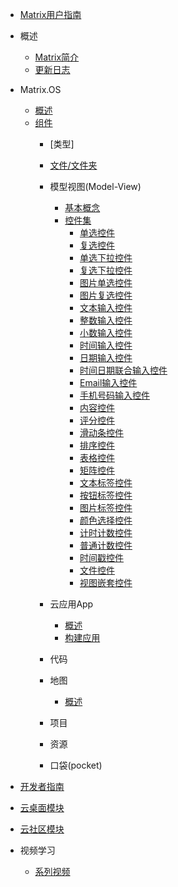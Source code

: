 - [Matrix用户指南](zh-cn/userguide/README.md)
- 概述
  - [Matrix简介](zh-cn/userguide/matrixintro.md)
  - [更新日志](zh-cn/userguide/updatelog.md)
- Matrix.OS
  - [概述](zh-cn/userguide/os/README.md)
  - [组件](zh-cn/userguide/os/components.md)
    - [类型]



    - [文件/文件夹](zh-cn/userguide/os/filesystem.md)
    - 模型视图(Model-View)
      - [基本概念](zh-cn/userguide/modelview/README.md)
      - [控件集](zh-cn/userguide/modelview/control.md)
        - [单选控件](zh-cn/userguide/modelview/singlechoice.md)
        - [复选控件](zh-cn/userguide/modelview/multiplechoice.md)
        - [单选下拉控件](zh-cn/userguide/modelview/singledrop.md)
        - [复选下拉控件](zh-cn/userguide/modelview/multipledrop.md)
        - [图片单选控件](zh-cn/userguide/modelview/singlepicchoice.md)
        - [图片复选控件](zh-cn/userguide/modelview/multiplepicchoice.md)
        - [文本输入控件](zh-cn/userguide/modelview/textbox.md)
        - [整数输入控件](zh-cn/userguide/modelview/integer.md)
        - [小数输入控件](zh-cn/userguide/modelview/float.md)
        - [时间输入控件](zh-cn/userguide/modelview/time.md)
        - [日期输入控件](zh-cn/userguide/modelview/date.md)
        - [时间日期联合输入控件](zh-cn/userguide/modelview/datetime.md)
        - [Email输入控件](zh-cn/userguide/modelview/emailbox.md)
        - [手机号码输入控件](zh-cn/userguide/modelview/phone.md)
        - [内容控件](zh-cn/userguide/modelview/contents.md)
        - [评分控件](zh-cn/userguide/modelview/rating.md)
        - [滑动条控件](zh-cn/userguide/modelview/slider.md)
        - [排序控件](zh-cn/userguide/modelview/ranking.md)
        - [表格控件](zh-cn/userguide/modelview/tables.md)
        - [矩阵控件](zh-cn/userguide/modelview/matrices.md)
        - [文本标签控件](zh-cn/userguide/modelview/texttag.md)
        - [按钮标签控件](zh-cn/userguide/modelview/buttontag.md)
        - [图片标签控件](zh-cn/userguide/modelview/pictag.md)
        - [颜色选择控件](zh-cn/userguide/modelview/colorpick.md)
        - [计时计数控件](zh-cn/userguide/modelview/timingcount.md)
        - [普通计数控件](zh-cn/userguide/modelview/normalcount.md)
        - [时间戳控件](zh-cn/userguide/modelview/timestamp.md)
        - [文件控件](zh-cn/userguide/modelview/filebox.md)
        - [视图嵌套控件](zh-cn/userguide/modelview/nest.md)
    - 云应用App
      - [概述](zh-cn/userguide/code/README.md)
      - [构建应用](zh-cn/userguide/code/devguide.md)
    - 代码
    - 地图
      - [概述](zh-cn/userguide/map/README.md)
    - 项目
    - 资源
    - 口袋(pocket)

  

- [开发者指南](zh-cn/dev_guide.md)
- [云桌面模块 ](more-pages.md)
- [云社区模块](custom-navbar.md) 

- 视频学习

  * [系列视频](zh-cn/gallery.md "The video gallery in wechat")

    

